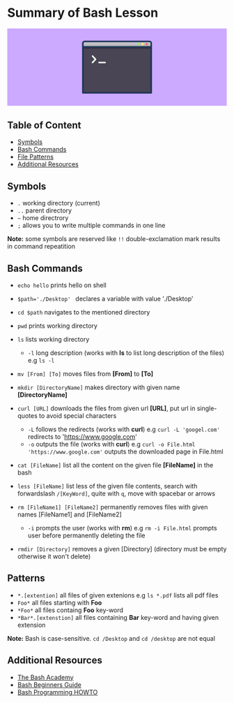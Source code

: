
Summary of Bash Lesson
======================

![](bash-header.png)

## Table of Content

 - [Symbols](#Symbols)
 - [Bash Commands](#Bash-Commands)
 - [File Patterns](#Patterns)
 - [Additional Resources](#Additional-Resources)

## Symbols
 - ```.``` working directory (current)
 - ```..``` parent directory
 - ```~``` home directrory
 - ```;``` allows you to write multiple commands in one line

__Note:__ some symbols are reserved like ```!!``` double-exclamation mark results in command repeatition

## Bash Commands
 - ```echo hello``` prints hello on shell
 - ```$path='./Desktop' ``` declares a variable with value './Desktop'
 - ```cd $path``` navigates to the mentioned directory
 - ```pwd``` prints working directory
 - ```ls``` lists working directory
    - ```-l``` long description (works with __ls__ to list long description of the files) e.g ```ls -l```

 - ```mv [From] [To]``` moves files from __[From]__ to __[To]__
 - ```mkdir [DirectoryName]``` makes directory with given name __[DirectoryName]__
 - ```curl [URL]``` downloads the files from given url __[URL]__, put url in single-quotes to avoid special characters
    - ```-L``` follows the redirects (works with __curl__) e.g ```curl -L 'googel.com'``` redirects to 'https://www.google.com'
    - ```-o``` outputs the file (works with __curl__) e.g ```curl -o File.html 'https://www.google.com'``` outputs the downloaded page in File.html

 - ```cat [FileName]``` list all the content on the given file __[FileName]__ in the bash
 - ```less [FileName]``` list less of the given file contents, search with forwardslash ```/[KeyWord]```, quite with ```q```, move with spacebar or arrows
 - ```rm [FileName1] [FileName2]``` permanently removes files with given names [FileName1] and [FileName2]
    - ```-i``` prompts the user (works with __rm__) e.g ```rm -i File.html``` prompts user before permanently deleting the file

 - ```rmdir [Directory]``` removes a given [Directory] (directory must be empty otherwise it won't delete)

## Patterns
 - ```*.[extention]``` all files of given extenions e.g ```ls *.pdf``` lists all pdf files
 - ```Foo*``` all files starting with __Foo__
 - ```*Foo*``` all files containg __Foo__ key-word
 - ```*Bar*.[extenstion]``` all files containing __Bar__ key-word and having given extension

__Note:__ Bash is case-sensitive. ```cd /Desktop``` and ```cd /desktop``` are not equal

## Additional Resources
 - [The Bash Academy](http://www.bash.academy/)
 - [Bash Beginners Guide](http://www.tldp.org/LDP/Bash-Beginners-Guide/html/)
 - [Bash Programming HOWTO](http://tldp.org/HOWTO/Bash-Prog-Intro-HOWTO.html)